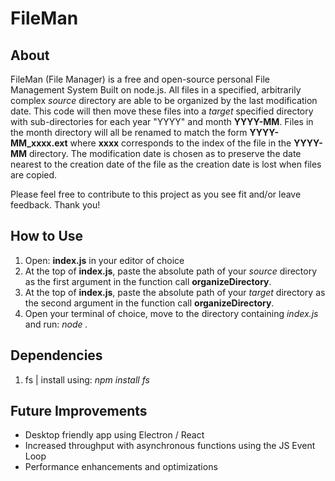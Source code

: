 # FileMan

## About

FileMan (File Manager) is a free and open-source personal File Management System Built on node.js. All files in a specified, arbitrarily complex _source_ directory are able to be organized by the last modification date. This code will then move these files into a _target_ specified directory with sub-directories for each year "YYYY" and month **YYYY-MM**. Files in the month directory will all be renamed to match the form **YYYY-MM_xxxx.ext** where **xxxx** corresponds to the index of the file in the **YYYY-MM** directory. The modification date is chosen as to preserve the date nearest to the creation date of the file as the creation date is lost when files are copied.

Please feel free to contribute to this project as you see fit and/or leave feedback. Thank you!

## How to Use

1. Open: **index.js** in your editor of choice
2. At the top of **index.js**, paste the absolute path of your _source_ directory as the first argument in the function call **organizeDirectory**.
3. At the top of **index.js**, paste the absolute path of your _target_ directory as the second argument in the function call **organizeDirectory**.
4. Open your terminal of choice, move to the directory containing _index.js_ and run: _node ._

## Dependencies

1. fs | install using: _npm install fs_

## Future Improvements

-   Desktop friendly app using Electron / React
-   Increased throughput with asynchronous functions using the JS Event Loop
-   Performance enhancements and optimizations
